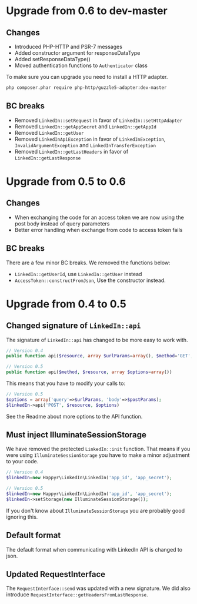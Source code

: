 # Upgrade from 0.6 to dev-master

## Changes

* Introduced PHP-HTTP and PSR-7 messages
* Added constructor argument for responseDataType
* Added setResponseDataType()
* Moved authentication functions to `Authenticator` class  

To make sure you can upgrade you need to install a HTTP adapter.

```bash
php composer.phar require php-http/guzzle5-adapter:dev-master
```

## BC breaks

* Removed `LinkedIn::setRequest` in favor of `LinkedIn::setHttpAdapter`
* Removed `LinkedIn::getAppSecret` and `LinkedIn::getAppId` 
* Removed `LinkedIn::getUser`
* Removed `LinkedInApiException` in favor of `LinkedInException`, `InvalidArgumentException` and `LinkedInTransferException` 
* Removed `LinkedIn::getLastHeaders` in favor of `LinkedIn::getLastResponse`

# Upgrade from 0.5 to 0.6

## Changes

* When exchanging the code for an access token we are now using the post body instead of query parameters
* Better error handling when exchange from code to access token fails

## BC breaks

There are a few minor BC breaks. We removed the functions below: 

* `LinkedIn::getUserId`, use `LinkedIn::getUser` instead
* `AccessToken::constructFromJson`, Use the constructor instead. 

# Upgrade from 0.4 to 0.5

## Changed signature of `LinkedIn::api`

The signature of `LinkedIn::api` has changed to be more easy to work with. 
```php
// Version 0.4
public function api($resource, array $urlParams=array(), $method='GET', $postParams=array())

// Version 0.5
public function api($method, $resource, array $options=array())
```

This means that you have to modify your calls to: 
```php
// Version 0.5
$options = array('query'=>$urlParams, 'body'=>$postParams);
$linkedIn->api('POST', $resource, $options)
```
See the Readme about more options to the API function. 

## Must inject IlluminateSessionStorage
We have removed the protected `LinkedIn::init` function. That means if you were using `IlluminateSessionStorage` you have
to make a minor adjustment to your code. 

```php
// Version 0.4
$linkedIn=new Happyr\LinkedIn\LinkedIn('app_id', 'app_secret');

// Version 0.5
$linkedIn=new Happyr\LinkedIn\LinkedIn('app_id', 'app_secret');
$linkedIn->setStorage(new IlluminateSessionStorage());
```

If you don't know about `IlluminateSessionStorage` you are probably good ignoring this. 

## Default format 

The default format when communicating with LinkedIn API is changed to  json. 

## Updated RequestInterface

The `RequestInterface::send` was updated with a new signature. We did also introduce `RequestInterface::getHeadersFromLastResponse`. 
